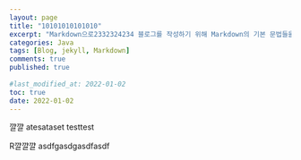 ```yaml
---
layout: page
title: "10101010101010"
excerpt: "Markdown으로2332324234 블로그를 작성하기 위해 Markdown의 기본 문법들을 정리했다. "
categories: Java
tags: [Blog, jekyll, Markdown]
comments: true
published: true 
 
#last_modified_at: 2022-01-02
toc: true
date: 2022-01-02
---
```

꺌꺌
atesataset
testtest

R꺌꺌꺌
asdfgasdgasdfasdf